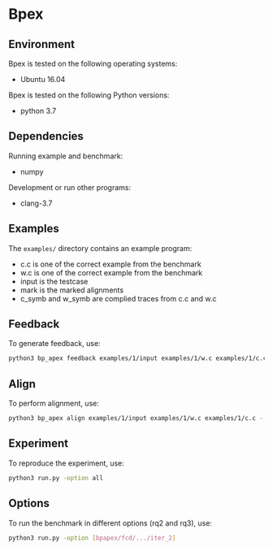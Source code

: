 # Bpex

## Environment

Bpex is tested on the following operating systems:

- Ubuntu 16.04

Bpex is tested on the following Python versions:

- python 3.7

## Dependencies

Running example and benchmark:

- numpy

Development or run other programs:

- clang-3.7

## Examples

The `examples/` directory contains an example program:

- c.c is one of the correct example from the benchmark
- w.c is one of the correct example from the benchmark
- input is the testcase
- mark is the marked alignments
- c_symb and w_symb are complied traces from c.c and w.c

## Feedback

To generate feedback, use:

```bash
python3 bp_apex feedback examples/1/input examples/1/w.c examples/1/c.c --mark examples/1/mark -symb --sw examples/1/w_symb --sc examples/1/c_symb --verbose 1
```

## Align

To perform alignment, use:

```bash
python3 bp_apex align examples/1/input examples/1/w.c examples/1/c.c --mark examples/1/mark -symb --sw examples/1/w_symb --sc examples/1/c_symb --verbose 1
```

## Experiment

To reproduce the experiment, use:

```bash
python3 run.py -option all
```

## Options

To run the benchmark in different options (rq2 and rq3), use:

```bash
python3 run.py -option [bpapex/fcd/.../iter_2]
```
